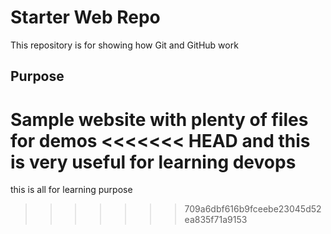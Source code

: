 # Starter Web Repo

This repository is for showing how Git and GitHub work

## Purpose

Sample website with plenty of files for demos
<<<<<<< HEAD
and this is very useful for learning devops
=======
this is all for learning purpose
>>>>>>> 709a6dbf616b9fceebe23045d52ea835f71a9153
